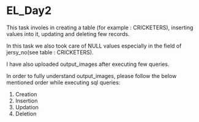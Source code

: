 # EL_Day2

This task involes in creating a table (for example : CRICKETERS), inserting values into it, updating and deleting few records.

In this task we also took care of NULL values especially in the field of jersy_no(see table : CRICKETERS).

I have also uploaded output_images after executing few queries. 

In order to fully understand output_images, please follow the below mentioned order while executing sql queries: 
1. Creation
2. Insertion
3. Updation
4. Deletion
